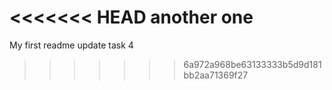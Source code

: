 <<<<<<< HEAD
another one
=======
My first readme
update task 4
>>>>>>> 6a972a968be63133333b5d9d181bb2aa71369f27
